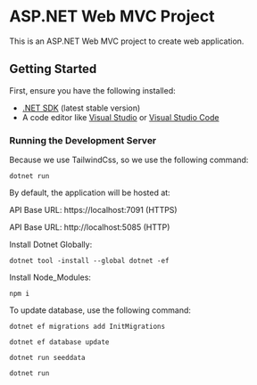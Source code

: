 # ASP.NET Web MVC Project

This is an ASP.NET Web MVC project to create web application.

## Getting Started

First, ensure you have the following installed:

- [.NET SDK](https://dotnet.microsoft.com/download) (latest stable version)
- A code editor like [Visual Studio](https://visualstudio.microsoft.com/) or [Visual Studio Code](https://code.visualstudio.com/)

### Running the Development Server

Because we use TailwindCss, so we use the following command:
```
dotnet run
```

By default, the application will be hosted at:

API Base URL: https://localhost:7091 (HTTPS)

API Base URL: http://localhost:5085 (HTTP)


Install Dotnet Globally:
```
dotnet tool -install --global dotnet -ef
```

Install Node_Modules:
```
npm i
```

To update database, use the following command:

```
dotnet ef migrations add InitMigrations
```

```
dotnet ef database update
```

```
dotnet run seeddata
```

```
dotnet run
```
